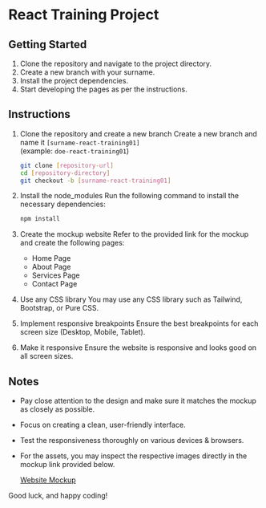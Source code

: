 # React Training Project

## Getting Started

1. Clone the repository and navigate to the project directory.
2. Create a new branch with your surname.
3. Install the project dependencies.
4. Start developing the pages as per the instructions.

## Instructions

1. Clone the repository and create a new branch
   Create a new branch and name it `[surname-react-training01]`  
   (example: `doe-react-training01`)

   ```sh
   git clone [repository-url]
   cd [repository-directory]
   git checkout -b [surname-react-training01]
   ```

2. Install the node_modules
   Run the following command to install the necessary dependencies:

   ```sh
   npm install
   ```

3. Create the mockup website
   Refer to the provided link for the mockup and create the following pages:

   - Home Page
   - About Page
   - Services Page
   - Contact Page

4. Use any CSS library
   You may use any CSS library such as Tailwind, Bootstrap, or Pure CSS.

5. Implement responsive breakpoints
   Ensure the best breakpoints for each screen size (Desktop, Mobile, Tablet).

6. Make it responsive
   Ensure the website is responsive and looks good on all screen sizes.

## Notes

- Pay close attention to the design and make sure it matches the mockup as closely as possible.
- Focus on creating a clean, user-friendly interface.
- Test the responsiveness thoroughly on various devices & browsers.
- For the assets, you may inspect the respective images directly in the mockup link provided below.

  [Website Mockup](https://preview.themeforest.net/item/metize-landing-page-wordpress-theme/full_screen_preview/52251111)

Good luck, and happy coding!
